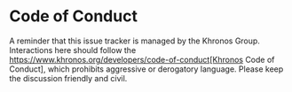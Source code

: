 <!-- Copyright (c) 2018-2020 The Khronos Group Inc. -->
<!-- -->
<!-- SPDX-License-Identifier: CC-BY-4.0 -->

# Code of Conduct

A reminder that this issue tracker is managed by the Khronos Group.
Interactions here should follow the
https://www.khronos.org/developers/code-of-conduct[Khronos Code of Conduct],
which prohibits aggressive or derogatory language. Please keep the
discussion friendly and civil.
